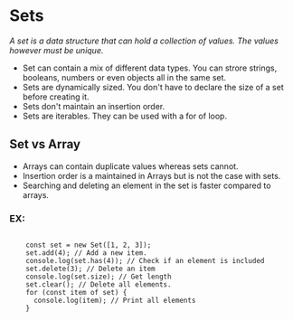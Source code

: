 # Sets

_A set is a data structure that can hold a collection of values. The values however must be unique._

- Set can contain a mix of different data types.
  You can strore strings, booleans, numbers or even objects all in the same set.
- Sets are dynamically sized. You don't have to declare the size of a set before creating it.
- Sets don't maintain an insertion order.
- Sets are iterables. They can be used with a for of loop.

## Set vs Array

- Arrays can contain duplicate values whereas sets cannot.
- Insertion order is a maintained in Arrays but is not the case with sets.
- Searching and deleting an element in the set is faster compared to arrays.

### EX:

  <code>
    const set = new Set([1, 2, 3]);
    set.add(4); // Add a new item.
    console.log(set.has(4)); // Check if an element is included
    set.delete(3); // Delete an item
    console.log(set.size); // Get length
    set.clear(); // Delete all elements.
    for (const item of set) {
      console.log(item); // Print all elements
    }
  </code>
